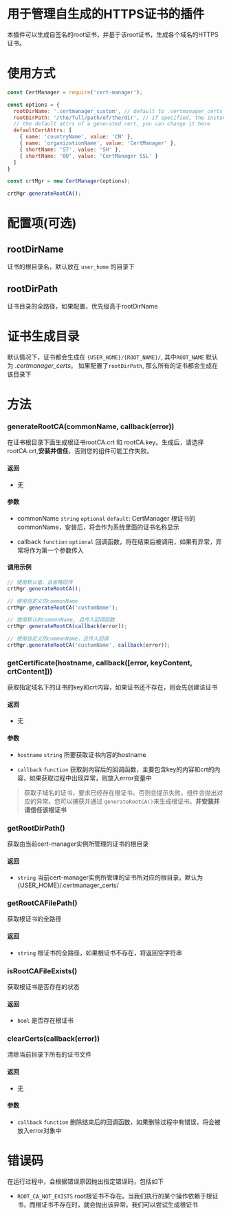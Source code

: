 # 用于管理自生成的HTTPS证书的插件
本插件可以生成自签名的root证书，并基于该root证书，生成各个域名的HTTPS证书。

# 使用方式
```js
const CertManager = require('cert-manager');

const options = {
  rootDirName: '.certmanager_custom', // default to .certmanager_certs
  rootDirPath: '/the/full/path/of/the/dir', // if specified, the instance will take this as root dir
  // the default attrs of a generated cert, you can change it here
  defaultCertAttrs: [
    { name: 'countryName', value: 'CN' },
    { name: 'organizationName', value: 'CertManager' },
    { shortName: 'ST', value: 'SH' },
    { shortName: 'OU', value: 'CertManager SSL' }
  ]
}

const crtMgr = new CertManager(options);

crtMgr.generateRootCA();
```
# 配置项(可选)

## rootDirName
证书的根目录名，默认放在 `user_home` 的目录下

## rootDirPath
证书目录的全路径，如果配置，优先级高于rootDirName

# 证书生成目录
默认情况下，证书都会生成在 `{USER_HOME}/{ROOT_NAME}/`,  其中`ROOT_NAME` 默认为 *.certmanager_certs*。
如果配置了`rootDirPath`, 那么所有的证书都会生成在该目录下

# 方法
### generateRootCA(commonName, callback(error))
在证书根目录下面生成根证书rootCA.crt 和 rootCA.key。生成后，请选择rootCA.crt,**安装并信任**，否则您的组件可能工作失败。

#### 返回
- 无

#### 参数
- commonName `string` `optional`
`default`: CertManager
根证书的commonName，安装后，将会作为系统里面的证书名称显示

- callback `function` `optional`
回调函数，将在结束后被调用，如果有异常，异常将作为第一个参数传入

#### 调用示例

```js
// 使用默认值，且省略回传
crtMgr.generateRootCA();

// 使用自定义的commonName
crtMgr.generateRootCA('customName');

// 使用默认的commonName, 且传入回调函数
crtMgr.generateRootCA(callback(error));

// 使用自定义的commonName，且传入回调
crtMgr.generateRootCA('customName', callback(error));
```

### getCertificate(hostname, callback([error, keyContent, crtContent]))
获取指定域名下的证书的key和crt内容，如果证书还不存在，则会先创建该证书

#### 返回
- 无

#### 参数
- `hostname` `string`
所要获取证书内容的hostname

- `callback` `function`
获取到内容后的回调函数，主要包含key的内容和crt的内容，如果获取过程中出现异常，则放入error变量中
> 获取子域名的证书，要求已经存在根证书，否则会提示失败。组件会抛出对应的异常。您可以捕获并通过 `generateRootCA()`来生成根证书。**并安装并请信任该根证书**

### getRootDirPath()
获取由当前cert-manager实例所管理的证书的根目录

#### 返回
- `string` 当前cert-manager实例所管理的证书所对应的根目录。默认为{USER_HOME}/.certmanager_certs/

### getRootCAFilePath()
获取根证书的全路径

#### 返回
- `string` 根证书的全路径，如果根证书不存在，将返回空字符串

### isRootCAFileExists()
获取根证书是否存在的状态

#### 返回
- `bool` 是否存在根证书

### clearCerts(callback(error))
清除当前目录下所有的证书文件

#### 返回
- 无

#### 参数
- `callback`  `function`
删除结束后的回调函数，如果删除过程中有错误，将会被放入error对象中

# 错误码
在运行过程中，会根据错误原因抛出指定错误码，包括如下

- `ROOT_CA_NOT_EXISTS`
root根证书不存在。当我们执行的某个操作依赖于根证书，而根证书不存在时，就会抛出该异常。我们可以尝试生成根证书